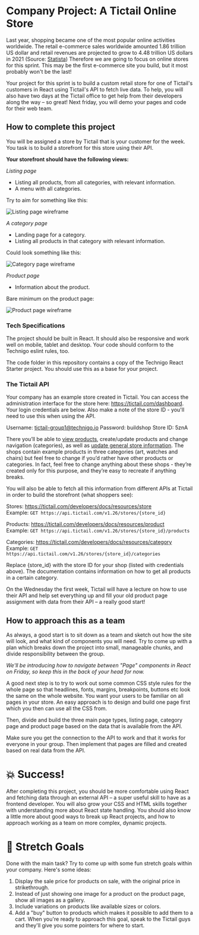 # Company Project: A Tictail Online Store

Last year, shopping became one of the most popular online activities worldwide. The retail e-commerce sales worldwide amounted 1.86 trillion US dollar and retail revenues are projected to grow to 4.48 trillion US dollars in 2021 (Source: [Statista](https://www.statista.com/statistics/379046/worldwide-retail-e-commerce-sales/)) Therefore we are going to focus on online stores for this sprint. This may be the first e-commerce site you build, but it most probably won't be the last!

Your project for this sprint is to build a custom retail store for one of Tictail's customers in React using Tictail's API to fetch live data. To help, you will also have two days at the Tictail office to get help from their developers along the way – so great! Next friday, you will demo your pages and code for their web team.

## How to complete this project

You will be assigned a store by Tictail that is your customer for the week. You task is to build a storefront for this store using their API.

**Your storefront should have the following views:**

_Listing page_

* Listing all products, from all categories, with relevant information.
* A menu with all categories.

Try to aim for something like this:

![Listing page wireframe](https://i.imgur.com/R6nHr0L.png)

_A category page_

* Landing page for a category.  
* Listing all products in that category with relevant information.  

Could look something like this:

![Category page wireframe](https://i.imgur.com/5KxW8Fq.png)

_Product page_

* Information about the product.

Bare minimum on the product page:

![Product page wireframe](https://i.imgur.com/mn8V0Zz.png)

### Tech Specifications

The project should be built in React. It should also be responsive and work well on mobile, tablet and desktop. Your code should conform to the Technigo eslint rules, too.

The code folder in this repository contains a copy of the Technigo React Starter project. You should use this as a base for your project.

### The Tictail API

Your company has an example store created in Tictail. You can access the administration interface for the store here: https://tictail.com/dashboard. Your login credentials are below. Also make a note of the store ID - you'll need to use this when using the API.

Username: tictail-group1@technigo.io
Password: buildshop
Store ID: 5znA

There you’ll be able to [view products](https://tictail.com/dashboard/products), create/update products and change navigation (categories), as well as [update general store information](https://tictail.com/dashboard/settings/general). The shops contain example products in three categories (art, watches and chairs) but feel free to change if you’d rather have other products or categories. In fact, feel free to change anything about these shops - they’re created only for this purpose, and they’re easy to recreate if anything breaks.

You will also be able to fetch all this information from different APIs at Tictail in order to build the storefront (what shoppers see):

Stores: https://tictail.com/developers/docs/resources/store<br>
Example: `GET https://api.tictail.com/v1.26/stores/{store_id}`

Products: https://tictail.com/developers/docs/resources/product<br>
Example: `GET https://api.tictail.com/v1.26/stores/{store_id}/products`

Categories: https://tictail.com/developers/docs/resources/category<br>
Example: `GET https://api.tictail.com/v1.26/stores/{store_id}/categories`

Replace {store_id} with the store ID for your shop (listed with credentials above). The documentation contains information on how to get all products in a certain category.

On the Wednesday the first week, Tictail will have a lecture on how to use their API and help set everything up and fill your old product page assignment with data from their API – a really good start!

## How to approach this as a team

As always, a good start is to sit down as a team and sketch out how the site will look, and what kind of components you will need. Try to come up with a plan which breaks down the project into small, manageable chunks, and divide responsibility between the group.

*We'll be introducing how to navigate between "Page" components in React on Friday, so keep this in the back of your head for now.*

A good next step is to try to work out some common CSS style rules for the whole page so that headlines, fonts, margins, breakpoints, buttons etc look the same on the whole website. You want your users to be familiar on all pages in your store. An easy approach is to design and build one page first which you then can use all the CSS from.

Then, divide and build the three main page types, listing page, category page and product page based on the data that is available from the API.

Make sure you get the connection to the API to work and that it works for everyone in your group. Then implement that pages are filled and created based on real data from the API.

# :boom: Success!

After completing this project, you should be more comfortable using React and fetching data through an external API – a super useful skill to have as a frontend developer. You will also grow your CSS and HTML skills together with understanding more about React state handling. You should also know a little more about good ways to break up React projects, and how to approach working as a team on more complex, dynamic projects.

# :runner: Stretch Goals

Done with the main task? Try to come up with some fun stretch goals within your company. Here's some ideas:

1. Display the sale price for products on sale, with the original price in strikethrough.
1. Instead of just showing one image for a product on the product page, show all images as a gallery.
1. Include variations on products like available sizes or colors.
1. Add a "buy" button to products which makes it possible to add them to a cart. When you're ready to approach this goal, speak to the Tictail guys and they'll give you some pointers for where to start.
